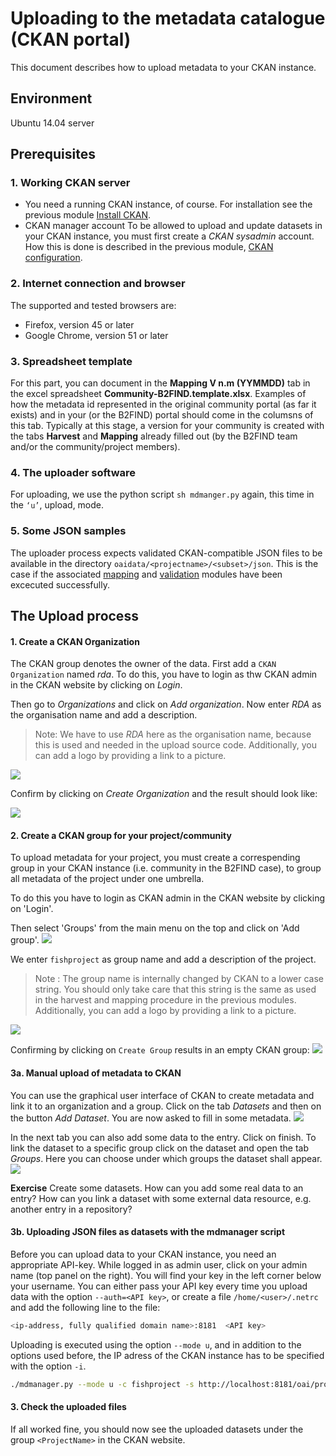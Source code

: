 # Uploading to the metadata catalogue (CKAN portal)
This document describes how to upload metadata to your CKAN instance. 

## Environment
Ubuntu 14.04 server

## Prerequisites

### 1. Working CKAN server
* You need a running CKAN instance, of course. For installation see the previous module [Install CKAN](04-install-CKAN.md).
* CKAN manager account
 To be allowed to upload and update datasets in your CKAN instance, you must first create a *CKAN sysadmin* account. How this is done is described in the previous module, [CKAN configuration](04.a-configure-CKAN.md#2-creating-a-sysadmin-user-for-ckan).

### 2. Internet connection and browser
The supported and tested browsers are:
* Firefox, version 45 or later
* Google Chrome, version 51 or later

### 3. Spreadsheet template
For this part, you can document in the **Mapping V n.m (YYMMDD)** tab in the excel spreadsheet **Community-B2FIND.template.xlsx**. Examples of how the metadata id represented in the original community portal (as far it exists) and in your (or the B2FIND) portal should come in the columsns of this tab. Typically at this stage, a version for your community is created with the tabs **Harvest** and **Mapping** already filled out (by the B2FIND team and/or the community/project members). 

### 4. The uploader software
For uploading, we use the python script `sh mdmanger.py` again, this time in the `‘u’`, upload, mode. 

### 5. Some JSON samples
The uploader process expects validated CKAN-compatible JSON files to be available in the directory `oaidata/<projectname>/<subset>/json`. This is the case if the associated [mapping](03.a-map-metadata.md) and [validation](03.b-validate-metadata.md) modules have been excecuted successfully.

## The Upload process

#### 1. Create a CKAN Organization
The CKAN group denotes the owner of the data.
First add a `CKAN Organization` named *rda*.
To do this, you have to login as thw CKAN admin in the CKAN website by clicking on *Login*.

Then go to *Organizations* and click on *Add organization*.
Now enter *RDA* as the organisation name and add a description.
> Note: We have to use *RDA* here as the organisation name, because this is used and needed in the upload source code.
Additionally, you can add a logo by providing a link to a picture.

<img align="centre" src="img/CKAN_Add_Organization1.PNG">

Confirm by clicking on *Create Organization* and the result should look like:

<img align="centre" src="img/CKAN_Add_Organization2.PNG">


#### 2. Create a CKAN group for your project/community  
To upload metadata for your project, you must create a correspending group in your CKAN instance (i.e. community in the B2FIND case), to group all metadata of the project under one umbrella.

To do this you have to login as CKAN admin in the CKAN website by clicking on 'Login'.

Then select 'Groups' from the main menu on the top and click on 'Add group'.
<img align="centre" src="img/CKAN_Add_Group1.PNG">

We enter `fishproject` as group name and add a description of the project.
> Note : The group name is internally changed by CKAN to a lower case string.
> You should only take care that this string is the same as used in the harvest and mapping procedure in the previous modules.
Additionally, you can add a logo by providing a link to a picture.
<img align="centre" src="img/CKAN_Add_Group2.PNG">

Confirming by clicking on `Create Group` results in an empty CKAN group:
<img align="centre" src="img/CKAN_Add_Group3.PNG">

#### 3a. Manual upload of metadata to CKAN
You can use the graphical user interface of CKAN to create metadata and link it to an organization and a group.
Click on the tab *Datasets* and then on the button *Add Dataset*.
You are now asked to fill in some metadata.
<img align="centre" src="img/Add-metadata.png">

In the next tab you can also add some data to the entry. Click on finish. 
To link the dataset to a specific group click on the dataset and open the tab *Groups*. Here you can choose under which groups the dataset shall appear.
<img align="centre" src="img/CKAN-dataset.png">

**Exercise** Create some datasets. How can you add some real data to an entry? How can you link a dataset with some external data resource, e.g. another entry in a repository?

#### 3b. Uploading JSON files as datasets with the mdmanager script

Before you can upload data to your CKAN instance, you need an appropriate API-key.
While logged in as admin user, click on your admin name (top panel on the right). You will find your key in the left corner below your username.
You can either pass  your API key every time you upload data with the option `--auth=<API key>`, or create a file `/home/<user>/.netrc`
and add the following line to the file:
```sh
<ip-address, fully qualified domain name>:8181	<API key>
```

Uploading is executed using the option `--mode u`, and in addition to the options used before, the IP adress of the CKAN instance has to be specified with the option `-i`.

```sh
./mdmanager.py --mode u -c fishproject -s http://localhost:8181/oai/provider --mdsubset sample_1 --mdprefix oai_dc -i localhost 
```

#### 3. Check the uploaded files
If all worked fine, you should now see the uploaded datasets under the group `<ProjectName>` in the CKAN website.
